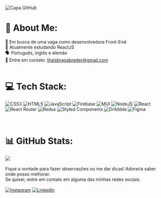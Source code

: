  ![Capa GitHub](https://user-images.githubusercontent.com/99916975/218282925-09a4a175-3c63-4778-b476-ec14dacba292.png)


# 💫 About Me:
  
🔭  Em busca de uma vaga como desenvolvedora Front-End<br>🌱 Atualmente estudando ReactJS<br> 🗣 Português, inglês e alemão <br> 🤝 Entre em contato: thaisbragabreder@gmail.com
</br></br>
 

# 💻 Tech Stack:
![CSS3](https://img.shields.io/badge/css3-%231572B6.svg?style=flat&logo=css3&logoColor=white) ![HTML5](https://img.shields.io/badge/html5-%23E34F26.svg?style=flat&logo=html5&logoColor=white) ![JavaScript](https://img.shields.io/badge/javascript-%23323330.svg?style=flat&logo=javascript&logoColor=%23F7DF1E) ![Firebase](https://img.shields.io/badge/firebase-%23039BE5.svg?style=flat&logo=firebase)  ![MUI](https://img.shields.io/badge/MUI-%230081CB.svg?style=flat&logo=material-ui&logoColor=white)  ![NodeJS](https://img.shields.io/badge/node.js-6DA55F?style=flat&logo=node.js&logoColor=white) ![React](https://img.shields.io/badge/react-%2320232a.svg?style=flat&logo=react&logoColor=%2361DAFB) ![React Router](https://img.shields.io/badge/React_Router-CA4245?style=flat&logo=react-router&logoColor=white) ![Redux](https://img.shields.io/badge/redux-%23593d88.svg?style=flat&logo=redux&logoColor=white) ![Styled Components](https://img.shields.io/badge/styled--components-DB7093?style=flat&logo=styled-components&logoColor=white) ![Dribbble](https://img.shields.io/badge/Dribbble-EA4C89?style=flat&logo=dribbble&logoColor=white) 	![Figma](https://img.shields.io/badge/figma-%23F24E1E.svg?style=flat&logo=figma&logoColor=white) </br></br></br>
# 📊 GitHub Stats:
![](https://github-readme-stats.vercel.app/api/top-langs/?username=thaisbbreder&theme=midnight-purple&hide_border=false&include_all_commits=false&count_private=true&layout=compact)
</br></br>
Fique a vontade para fazer observações ou me dar dicas! Adoraria saber onde posso melhorar.<br>
  Se quiser, entre em contato em alguma das minhas redes sociais:</br> </br> [![Instagram](https://img.shields.io/badge/Instagram-%23E4405F.svg?logo=Instagram&logoColor=white)](https://instagram.com/thaisbbreder) [![LinkedIn](https://img.shields.io/badge/LinkedIn-%230077B5.svg?logo=linkedin&logoColor=white)](https://linkedin.com/in/thaisbbreder)  

<!-- Proudly created with GPRM ( https://gprm.itsvg.in ) -->
